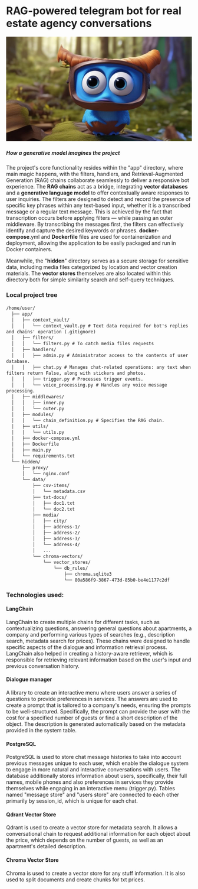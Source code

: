 # RAG-powered telegram bot for real estate agency conversations

![How a generative model imagines the project](./BotPic.jpg)
##### How a generative model imagines the project
The project's core functionality resides within the "app" directory, where main magic happens, with the filters, handlers, and Retrieval-Augmented Generation (RAG) chains collaborate seamlessly to deliver a responsive bot experience. The **RAG chains** act as a bridge, integrating **vector databases** and a **generative language model** to offer contextually aware responses to user inquiries. The filters are designed to detect and record the presence of specific key phrases within any text-based input, whether it is a transcribed message or a regular text message. This is achieved by the fact that transcription occurs before applying filters — while passing an outer middleware.
By transcribing the messages first, the filters can effectively identify and capture the desired keywords or phrases.
**docker-compose**.yml and **Dockerfile** files are used for containerization and deployment, allowing the application to be easily packaged and run in Docker containers.

Meanwhile, the "**hidden**" directory serves as a secure storage for sensitive data, including media files categorized by location and vector creation materials. The **vector stores** themselves are also located within this directory both for simple similarity search and self-query techniques.

### Local project tree
```
/home/user/
  ├── app/
  │   ├── context_vault/
  │   │   └── context_vault.py # Text data required for bot's replies and chains' operation (.gitignore)
  │   ├── filters/
  │   │   └── filters.py # To catch media files requests
  │   ├── handlers/
  │   │   ├── admin.py # Administrator access to the contents of user database.
  │   │   ├── chat.py # Manages chat-related operations: any text when filters return False, along with stiсkers and photos.
  │   │   ├── trigger.py # Processes trigger events.
  │   │   └── voice_processing.py # Handles any voice message processing.
  │   ├── middlewares/
  │   │   ├── inner.py
  │   │   └── outer.py
  │   ├── modules/
  │   │   └── chain_definition.py # Specifies the RAG chain.
  │   ├── utils/
  │   │   └── utils.py
  │   ├── docker-compose.yml
  │   ├── Dockerfile
  │   ├── main.py
  │   └── requirements.txt
  └── hidden/
      ├── proxy/
      │   └── nginx.conf
      └── data/
          ├── csv-items/
          │   └── metadata.csv
          ├── txt-docs/
          │   ├── doc1.txt
          │   └── doc2.txt
          ├── media/
          │   ├── city/
          │   ├── address-1/
          │   ├── address-2/
          │   ├── address-3/
          │   └── address-4/
          │   ...
          └── chroma-vectors/
              └── vector_stores/
                  └── db_rules/
                      ├── chroma.sqlite3
                      └── 80a586f9-3867-473d-85b0-be4e1177c2df
```

### Technologies used:
#### LangChain
LangChain to create multiple chains for different tasks, such as contextualizing questions, answering general questions about apartments, a company and performing various types of searches (e.g., description search, metadata search for prices). These chains were designed to handle specific aspects of the dialogue and information retrieval process. LangChain also helped in creating a history-aware retriever, which is responsible for retrieving relevant information based on the user's input and previous conversation history.

#### Dialogue manager 
A library to create an interactive menu where users answer a series of questions to provide preferences in services. The answers are used to create a prompt that is tailored to a company's needs, ensuring the prompts to be well-structured. Specifically, the prompt can provide the user with the cost for a specified number of guests or find a short description of the object. 
The description is generated automatically based on the metadata provided in the system table.

#### PostgreSQL
PostgreSQL is used to store chat message histories to take into account previous messages unique to each user, which enable the dialogue system to engage in more natural and interactive conversations with users. The database additionally stores information about users, specifically, their full names, mobile phones and also preferences in services they provide themselves while engaging in an interactive menu (trigger.py). Tables named "message store" and "users store" are connected to each other primarily by session_id, which is unique for each chat.

#### Qdrant Vector Store
Qdrant is used to create a vector store for metadata search. It allows a conversational chain to request additional information for each object about the price, which depends on the number of guests, as well as an apartment's detailed description.

#### Chroma Vector Store
Chroma is used to create a vector store for any stuff information. It is also used to split documents and create chunks for txt prices.